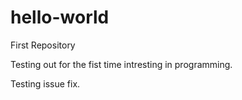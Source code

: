 hello-world
===========

First Repository

Testing out for the fist time intresting in programming.

Testing issue fix.
